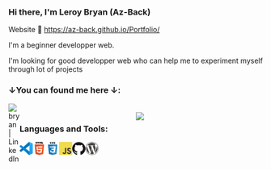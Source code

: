 ### Hi there, I'm Leroy Bryan (Az-Back)

Website 👋 https://az-back.github.io/Portfolio/

I'm a beginner developper web.

I'm looking for good developper web who can help me to experiment myself through lot of projects

### ↓You can found me here ↓:

[<img align="left" alt="bryan | LinkedIn" width="22px" src="https://cdn.jsdelivr.net/npm/simple-icons@v3/icons/linkedin.svg" />][linkedin]

<br />

<img width="50%" align="right" src="https://github-readme-stats.vercel.app/api?username=Az-Back&show_icons=true&hide_border=true" />

### Languages and Tools:

<img align="left" alt="Visual Studio Code" width="26px" src="https://raw.githubusercontent.com/github/explore/80688e429a7d4ef2fca1e82350fe8e3517d3494d/topics/visual-studio-code/visual-studio-code.png" />
<img align="left" alt="HTML5" width="26px" src="https://raw.githubusercontent.com/github/explore/80688e429a7d4ef2fca1e82350fe8e3517d3494d/topics/html/html.png" />
<img align="left" alt="CSS3" width="26px" src="https://raw.githubusercontent.com/github/explore/80688e429a7d4ef2fca1e82350fe8e3517d3494d/topics/css/css.png" />

<img align="left" alt="JavaScript" width="26px" src="https://raw.githubusercontent.com/github/explore/80688e429a7d4ef2fca1e82350fe8e3517d3494d/topics/javascript/javascript.png" />

<img align="left" alt="GitHub" width="26px" src="https://raw.githubusercontent.com/github/explore/78df643247d429f6cc873026c0622819ad797942/topics/github/github.png" />

<img align="left" alt="WordPress" width="26px" src="https://raw.githubusercontent.com/github/explore/78df643247d429f6cc873026c0622819ad797942/topics/wordpress/wordpress.png" />

[linkedin]: https://www.linkedin.com/in/bryan-leroy/
